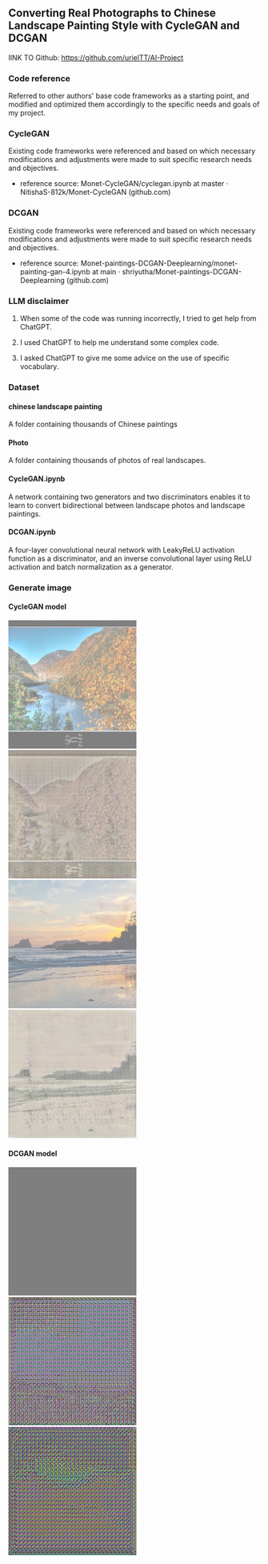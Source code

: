 ## Converting Real Photographs to Chinese Landscape Painting Style with CycleGAN and DCGAN 

lINK TO Github: https://github.com/urielTT/AI-Project 

### Code reference

Referred to other authors' base code frameworks as a starting point, and modified and optimized them accordingly to the specific needs and goals of my project.


### CycleGAN

Existing code frameworks were referenced and based on which necessary modifications and adjustments were made to suit specific research needs and objectives.

* reference source:  Monet-CycleGAN/cyclegan.ipynb at master · NitishaS-812k/Monet-CycleGAN (github.com) 


### DCGAN
Existing code frameworks were referenced and based on which necessary modifications and adjustments were made to suit specific research needs and objectives.

* reference source: Monet-paintings-DCGAN-Deeplearning/monet-painting-gan-4.ipynb at main · shriyutha/Monet-paintings-DCGAN-Deeplearning (github.com)


### LLM disclaimer

1.	When some of the code was running incorrectly, I tried to get help from ChatGPT.

2.	I used ChatGPT to help me understand some complex code.

3.	I asked ChatGPT to give me some advice on the use of specific vocabulary.


### Dataset
#### chinese landscape painting

A folder containing thousands of Chinese paintings

#### Photo

A folder containing thousands of photos of real landscapes.

#### CycleGAN.ipynb

A network containing two generators and two discriminators enables it to learn to convert bidirectional between landscape photos and landscape paintings.


#### DCGAN.ipynb

A four-layer convolutional neural network with LeakyReLU activation function as a discriminator, and an inverse convolutional layer using ReLU activation and batch normalization as a generator.


### Generate image

#### CycleGAN model

![alt text](prediction_0_original.jpg)
![alt text](prediction_0.jpg)
![alt text](prediction_11_original.jpg)
![alt text](prediction_11.jpg)


#### DCGAN model

![alt text](image3236.jpg) 
![alt text](image3166.jpg)
![alt text](image18.jpg)



        
 
